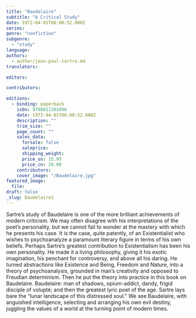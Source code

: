 ```yaml
---
title: "Baudelaire"
subtitle: "A Critical Study"
date: 1972-04-01T06:00:52.000Z
series:
genre: "nonfiction"
subgenre:
  - "study"
language:
authors:
  - author/jean-paul-sartre.md
translators:

editors:

contributors:

editions:
  - binding: paperback
    isbn: 9780811201896
    date: 1972-04-01T06:00:52.000Z
    description: ""
    trim_size: ""
    page_count: ""
    sales_data:
      forsale: false
      saleprice:
      shipping_weight:
      price_us: 15.95
      price_cn: 20.00
    contributors:
    cover_image: "/Baudelaire.jpg"
featured_image:
  file:
draft: false
_slug: baudelaire1
---
```


Sartre’s study of Baudelaire is one of the more brilliant achievements of modern criticism. We may often disagree with his interpretations of the poet’s personality, but we cannot fail to wonder at the mastery with which he presents his case. It is the case, quite patently, of an Existentialist who wishes to psychoanalyze a paramount literary figure in terms of his own beliefs. Perhaps Sartre’s greatest contribution to Existentialism has been his own personality. He made it a living philosophy, giving it his exotic imagination, his penchant for controversy, and above all his daring. He turned abstractions like Existence and Being, Freedom and Nature, into a theory of psychoanalysis, grounded in man’s creativity and opposed to Freudian determinism. Then he put the theory into practice in this book on Baudelaire. Baudelaire: man of shadows, opium-addict, dandy, frigid disciple of volupté; and then the greatest lyric poet of the age. Sartre lays bare the “lunar landscape of this distressed soul." We see Baudelaire, with anguished intelligence, selecting and arranging his own evil destiny, juggling the values of a world at the turning point of modern times.

